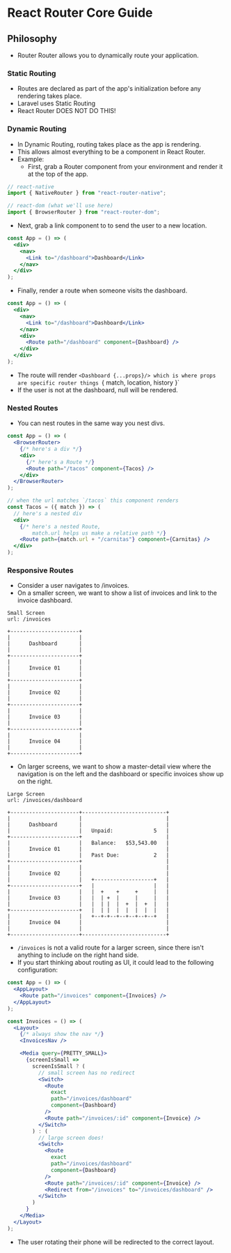 # React Router Core Guide

## Philosophy
- Router Router allows you to dynamically route your application. 

### Static Routing
- Routes are declared as part of the app's initialization before any rendering takes place.
- Laravel uses Static Routing
- React Router DOES NOT DO THIS!

### Dynamic Routing
- In Dynamic Routing, routing takes place as the app is rendering. 
- This allows almost everything to be a component in React Router.
- Example:
  - First, grab a Router component from your environment and render it at the top of the app.
```jsx
// react-native
import { NativeRouter } from "react-router-native";

// react-dom (what we'll use here)
import { BrowserRouter } from "react-router-dom";
```
  - Next, grab a link component to to send the user to a new location.
```jsx
const App = () => (
  <div>
    <nav>
      <Link to="/dashboard">Dashboard</Link>
    </nav>
  </div>
);
```
  - Finally, render a route when someone visits the dashboard.
```jsx
const App = () => (
  <div>
    <nav>
      <Link to="/dashboard">Dashboard</Link>
    </nav>
    <div>
      <Route path="/dashboard" component={Dashboard} />
    </div>
  </div>
);
```
- The route will render `<Dashboard {...props}/> which is where props are specific router things `{ match, location, history }`
- If the user is not at the dashboard, null will be rendered.

### Nested Routes
- You can nest routes in the same way you nest divs.
```jsx
const App = () => (
  <BrowserRouter>
    {/* here's a div */}
    <div>
      {/* here's a Route */}
      <Route path="/tacos" component={Tacos} />
    </div>
  </BrowserRouter>
);

// when the url matches `/tacos` this component renders
const Tacos = ({ match }) => (
  // here's a nested div
  <div>
    {/* here's a nested Route,
        match.url helps us make a relative path */}
    <Route path={match.url + "/carnitas"} component={Carnitas} />
  </div>
);
```

### Responsive Routes
- Consider a user navigates to /invoices. 
- On a smaller screen, we want to show a list of invoices and link to the invoice dashboard.
```
Small Screen
url: /invoices

+----------------------+
|                      |
|      Dashboard       |
|                      |
+----------------------+
|                      |
|      Invoice 01      |
|                      |
+----------------------+
|                      |
|      Invoice 02      |
|                      |
+----------------------+
|                      |
|      Invoice 03      |
|                      |
+----------------------+
|                      |
|      Invoice 04      |
|                      |
+----------------------+
```
- On larger screens, we want to show a master-detail view where the navigation is on the left and the dashboard or specific invoices show up on the right.
```
Large Screen
url: /invoices/dashboard

+----------------------+---------------------------+
|                      |                           |
|      Dashboard       |                           |
|                      |   Unpaid:             5   |
+----------------------+                           |
|                      |   Balance:   $53,543.00   |
|      Invoice 01      |                           |
|                      |   Past Due:           2   |
+----------------------+                           |
|                      |                           |
|      Invoice 02      |                           |
|                      |   +-------------------+   |
+----------------------+   |                   |   |
|                      |   |  +    +     +     |   |
|      Invoice 03      |   |  | +  |     |     |   |
|                      |   |  | |  |  +  |  +  |   |
+----------------------+   |  | |  |  |  |  |  |   |
|                      |   +--+-+--+--+--+--+--+   |
|      Invoice 04      |                           |
|                      |                           |
+----------------------+---------------------------+
```
- `/invoices` is not a valid route for a larger screen, since there isn't anything to include on the right hand side.
- If you start thinking about routing as UI, it could lead to the following configuration:
```jsx
const App = () => (
  <AppLayout>
    <Route path="/invoices" component={Invoices} />
  </AppLayout>
);

const Invoices = () => (
  <Layout>
    {/* always show the nav */}
    <InvoicesNav />

    <Media query={PRETTY_SMALL}>
      {screenIsSmall =>
        screenIsSmall ? (
          // small screen has no redirect
          <Switch>
            <Route
              exact
              path="/invoices/dashboard"
              component={Dashboard}
            />
            <Route path="/invoices/:id" component={Invoice} />
          </Switch>
        ) : (
          // large screen does!
          <Switch>
            <Route
              exact
              path="/invoices/dashboard"
              component={Dashboard}
            />
            <Route path="/invoices/:id" component={Invoice} />
            <Redirect from="/invoices" to="/invoices/dashboard" />
          </Switch>
        )
      }
    </Media>
  </Layout>
);
```
- The user rotating their phone will be redirected to the correct layout. 

